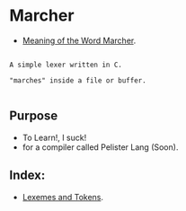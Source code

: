 # Marcher

- [Meaning of the Word Marcher](https://en.wiktionary.org/wiki/marcher).

```

A simple lexer written in C. 

"marches" inside a file or buffer.


```

## Purpose 

- To Learn!, I suck!
- for a compiler called Pelister Lang (Soon).


## Index:

- [Lexemes and Tokens](lexemes-tokens.md).

